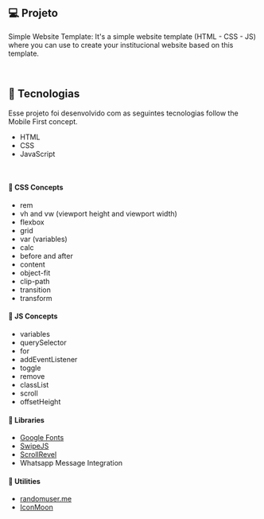 ## 💻 Projeto

Simple Website Template: It's a simple website template (HTML - CSS - JS) where you can use to create your institucional website based on this template.

<br >

## 🚀 Tecnologias

Esse projeto foi desenvolvido com as seguintes tecnologias follow the Mobile First concept.

- HTML
- CSS
- JavaScript

<br >

#### 🚀 CSS Concepts

- rem
- vh and vw (viewport height and viewport width)
- flexbox
- grid
- var (variables)
- calc
- before and after
- content
- object-fit
- clip-path
- transition
- transform


#### 🚀 JS Concepts

- variables
- querySelector
- for
- addEventListener
- toggle
- remove
- classList
- scroll
- offsetHeight


#### 🚀 Libraries

- [Google Fonts](https://fonts.google.com/)
- [SwipeJS](https://github.com/nolimits4web/Swiper)
- [ScrollRevel](https://scrollrevealjs.org)
- Whatsapp Message Integration

#### 🚀 Utilities

- [randomuser.me](https://randomuser.me/photos)
- [IconMoon](https://icomoon.io/app/#/select)